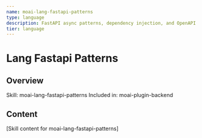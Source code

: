 ```yaml
---
name: moai-lang-fastapi-patterns
type: language
description: FastAPI async patterns, dependency injection, and OpenAPI documentation
tier: language
---
```


# Lang Fastapi Patterns

## Overview
Skill: moai-lang-fastapi-patterns
Included in: moai-plugin-backend

## Content
[Skill content for moai-lang-fastapi-patterns]

